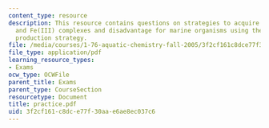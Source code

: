 ```yaml
---
content_type: resource
description: This resource contains questions on strategies to acquire Fe, Fe(II)
  and Fe(III) complexes and disadvantage for marine organisms using the siderophores
  production strategy.
file: /media/courses/1-76-aquatic-chemistry-fall-2005/3f2cf161c8dce77f30aae6ae8ec037c6_practice.pdf
file_type: application/pdf
learning_resource_types:
- Exams
ocw_type: OCWFile
parent_title: Exams
parent_type: CourseSection
resourcetype: Document
title: practice.pdf
uid: 3f2cf161-c8dc-e77f-30aa-e6ae8ec037c6
---
```

